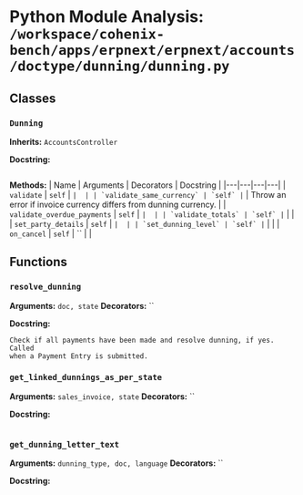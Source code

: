 # Python Module Analysis: `/workspace/cohenix-bench/apps/erpnext/erpnext/accounts/doctype/dunning/dunning.py`

## Classes

### `Dunning`
**Inherits:** `AccountsController`


**Docstring:**
```

```

**Methods:**
| Name | Arguments | Decorators | Docstring |
|---|---|---|---|
| `validate` | `self` | `` |  |
| `validate_same_currency` | `self` | `` | Throw an error if invoice currency differs from dunning currency. |
| `validate_overdue_payments` | `self` | `` |  |
| `validate_totals` | `self` | `` |  |
| `set_party_details` | `self` | `` |  |
| `set_dunning_level` | `self` | `` |  |
| `on_cancel` | `self` | `` |  |





## Functions

### `resolve_dunning`
**Arguments:** `doc, state`
**Decorators:** ``

**Docstring:**
```
Check if all payments have been made and resolve dunning, if yes. Called
when a Payment Entry is submitted.
```
### `get_linked_dunnings_as_per_state`
**Arguments:** `sales_invoice, state`
**Decorators:** ``

**Docstring:**
```

```
### `get_dunning_letter_text`
**Arguments:** `dunning_type, doc, language`
**Decorators:** ``

**Docstring:**
```

```

